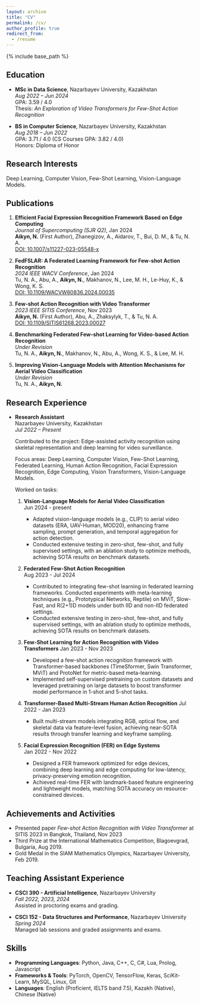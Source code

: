 ```yaml
---
layout: archive
title: "CV"
permalink: /cv/
author_profile: true
redirect_from:
  - /resume
---
```


{% include base_path %}


## Education

- **MSc in Data Science**, Nazarbayev University, Kazakhstan  
  *Aug 2022 – Jun 2024*  
  GPA: 3.59 / 4.0  
  Thesis: _An Exploration of Video Transformers for Few-Shot Action Recognition_

- **BS in Computer Science**, Nazarbayev University, Kazakhstan  
  *Aug 2018 – Jun 2022*  
  GPA: 3.71 / 4.0 (CS Courses GPA: 3.82 / 4.0)  
  Honors: Diploma of Honor  

## Research Interests
Deep Learning, Computer Vision, Few-Shot Learning, Vision-Language Models.

## Publications

1. **Efficient Facial Expression Recognition Framework Based on Edge Computing**  
   _Journal of Supercomputing (SJR Q2)_, Jan 2024  
   **Aikyn, N.** (First Author), Zhanegizov, A., Aidarov, T., Bui, D. M., & Tu, N. A.  
   [DOI: 10.1007/s11227-023-05548-x](https://doi.org/10.1007/s11227-023-05548-x)

2. **FedFSLAR: A Federated Learning Framework for Few-shot Action Recognition**  
   _2024 IEEE WACV Conference_, Jan 2024  
   Tu, N. A., Abu, A., **Aikyn, N.**, Makhanov, N., Lee, M. H., Le-Huy, K., & Wong, K. S.  
   [DOI: 10.1109/WACVW60836.2024.00035](https://doi.org/10.1109/WACVW60836.2024.00035)

3. **Few-shot Action Recognition with Video Transformer**  
   _2023 IEEE SITIS Conference_, Nov 2023  
   **Aikyn, N.** (First Author), Abu, A., Zhaksylyk, T., & Tu, N. A.  
   [DOI: 10.1109/SITIS61268.2023.00027](https://doi.org/10.1109/SITIS61268.2023.00027)

4.  **Benchmarking Federated Few-shot Learning for Video-based Action Recognition**  
   _Under Revision_  
   Tu, N. A., **Aikyn, N.**, Makhanov, N., Abu, A., Wong, K. S., & Lee, M. H.

5.  **Improving Vision-Language Models with Attention Mechanisms for Aerial Video Classification**  
   _Under Revision_  
   Tu, N. A., **Aikyn, N.**

## Research Experience

- **Research Assistant**  
  Nazarbayev University, Kazakhstan  
  *Jul 2022 – Present*
  
  Contributed to the project: Edge-assisted activity recognition using skeletal representation and deep learning for video surveillance.
  
  Focus areas: Deep Learning, Computer Vision, Few-Shot Learning, Federated Learning, Human Action Recognition, Facial Expression Recognition, Edge Computing, Vision Transformers, Vision-Language Models.

  Worked on tasks:

  1. **Vision-Language Models for Aerial Video Classification**  
   Jun 2024 - present  
      - Adapted vision-language models (e.g., CLIP) to aerial video datasets (ERA, UAV-Human, MOD20), enhancing frame sampling, prompt generation, and temporal aggregation for action detection.
      - Conducted extensive testing in zero-shot, few-shot, and fully supervised settings, with an ablation study to optimize methods, achieving SOTA results on benchmark datasets.

  2. **Federated Few-Shot Action Recognition**  
   Aug 2023 - Jul 2024  
      - Contributed to integrating few-shot learning in federated learning frameworks. Conducted experiments with meta-learning techniques (e.g., Prototypical Networks, Reptile) on MViT, Slow-Fast, and R(2+1)D models under both IID and non-IID federated settings.
      - Conducted extensive testing in zero-shot, few-shot, and fully supervised settings, with an ablation study to optimize methods, achieving SOTA results on benchmark datasets.

  3. **Few-Shot Learning for Action Recognition with Video Transformers**
   Jan 2023 - Nov 2023  
      - Developed a few-shot action recognition framework with Transformer-based backbones (TimeSformer, Swin Transformer, MViT) and ProtoNet for metric-based meta-learning.
      - Implemented self-supervised pretraining on custom datasets and leveraged pretraining on large datasets to boost transformer model performance in 1-shot and 5-shot tasks.

  4. **Transformer-Based Multi-Stream Human Action Recognition**
   Jul 2022 - Jan 2023
      - Built multi-stream models integrating RGB, optical flow, and skeletal data via feature-level fusion, achieving near-SOTA results through transfer learning and keyframe sampling.


  5. **Facial Expression Recognition (FER) on Edge Systems**  
   Jan 2022 - Nov 2022  
      - Designed a FER framework optimized for edge devices, combining deep learning and edge computing for low-latency, privacy-preserving emotion recognition.
      - Achieved real-time FER with landmark-based feature engineering and lightweight models, matching SOTA accuracy on resource-constrained devices.


## Achievements and Activities

- Presented paper _Few-shot Action Recognition with Video Transformer_ at SITIS 2023 in Bangkok, Thailand, Nov 2023
- Third Prize at the International Mathematics Competition, Blagoevgrad, Bulgaria, Aug 2019.
- Gold Medal in the SIAM Mathematics Olympics, Nazarbayev University, Feb 2019.

## Teaching Assistant Experience

- **CSCI 390 - Artificial Intelligence**, Nazarbayev University  
  _Fall 2022, 2023, 2024_  
  Assisted in proctoring exams and grading.

- **CSCI 152 - Data Structures and Performance**, Nazarbayev University  
  _Spring 2024_  
  Managed lab sessions and graded assignments and exams.

## Skills

- **Programming Languages**: Python, Java, C++, C, C#, Lua, Prolog, Javascript  
- **Frameworks & Tools**: PyTorch, OpenCV, TensorFlow, Keras, SciKit-Learn, MySQL, Linux, Git  
- **Languages**: English (Proficient, IELTS band 7.5), Kazakh (Native), Chinese (Native)
